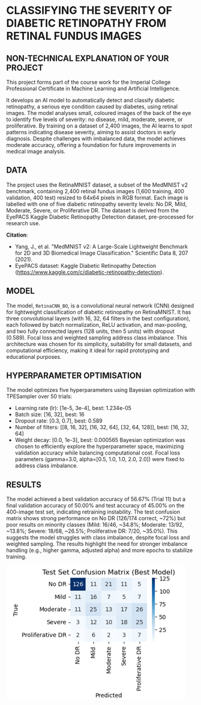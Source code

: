 # CLASSIFYING THE SEVERITY OF DIABETIC RETINOPATHY FROM RETINAL FUNDUS IMAGES 

## NON-TECHNICAL EXPLANATION OF YOUR PROJECT
This project forms part of the course work for the Imperial College Professional Certificate in Machine Learning and Artificial Intelligence.

It develops an AI model to automatically detect and classify diabetic retinopathy, a serious eye condition caused by diabetes, using retinal images. The model analyses small, coloured images of the back of the eye to identify five levels of severity: no disease, mild, moderate, severe, or proliferative. By training on a dataset of 2,400 images, the AI learns to spot patterns indicating disease severity, aiming to assist doctors in early diagnosis. Despite challenges with imbalanced data, the model achieves moderate accuracy, offering a foundation for future improvements in medical image analysis.

## DATA
The project uses the RetinaMNIST dataset, a subset of the MedMNIST v2 benchmark, containing 2,400 retinal fundus images (1,600 training, 400 validation, 400 test) resized to 64x64 pixels in RGB format. Each image is labelled with one of five diabetic retinopathy severity levels: No DR, Mild, Moderate, Severe, or Proliferative DR. The dataset is derived from the EyePACS Kaggle Diabetic Retinopathy Detection dataset, pre-processed for research use.

**Citation**:
- Yang, J., et al. "MedMNIST v2: A Large-Scale Lightweight Benchmark for 2D and 3D Biomedical Image Classification." Scientific Data 8, 207 (2021).
- EyePACS dataset: Kaggle Diabetic Retinopathy Detection (https://www.kaggle.com/c/diabetic-retinopathy-detection).

## MODEL
The model, `RetinaCNN_BO`, is a convolutional neural network (CNN) designed for lightweight classification of diabetic retinopathy on RetinaMNIST. It has three convolutional layers (with 16, 32, 64 filters in the best configuration), each followed by batch normalization, ReLU activation, and max-pooling, and two fully connected layers (128 units, then 5 units) with dropout (0.589). Focal loss and weighted sampling address class imbalance. This architecture was chosen for its simplicity, suitability for small datasets, and computational efficiency, making it ideal for rapid prototyping and educational purposes. 

## HYPERPARAMETER OPTIMISATION
The model optimizes five hyperparameters using Bayesian optimization with TPESampler over 50 trials:
- Learning rate (lr): [1e-5, 3e-4], best: 1.234e-05
- Batch size: [16, 32], best: 16
- Dropout rate: [0.3, 0.7], best: 0.589
- Number of filters: [[8, 16, 32], [16, 32, 64], [32, 64, 128]], best: [16, 32, 64]
- Weight decay: [0.0, 1e-3], best: 0.000565
Bayesian optimization was chosen to efficiently explore the hyperparameter space, maximizing validation accuracy while balancing computational cost. Focal loss parameters (gamma=3.0, alpha=[0.5, 1.0, 1.0, 2.0, 2.0]) were fixed to address class imbalance. 

## RESULTS
The model achieved a best validation accuracy of 56.67% (Trial 11) but a final validation accuracy of 50.00% and test accuracy of 45.00% on the 400-image test set, indicating retraining instability. The test confusion matrix shows strong performance on No DR (126/174 correct, ~72%) but poor results on minority classes (Mild: 16/46, ~34.8%; Moderate: 13/92, ~13.8%; Severe: 18/68, ~26.5%; Proliferative DR: 7/20, ~35.0%). This suggests the model struggles with class imbalance, despite focal loss and weighted sampling. The results highlight the need for stronger imbalance handling (e.g., higher gamma, adjusted alpha) and more epochs to stabilize training. 

![ConfustionMatrix](confusion_matrix.png)
